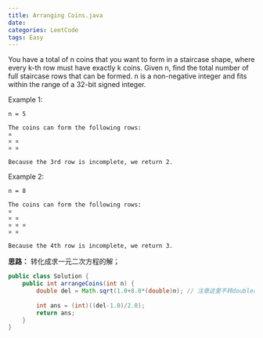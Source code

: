 ```yaml
---
title: Arranging Coins.java
date: 
categories: LeetCode
tags: Easy
---
```

You have a total of n coins that you want to form in a staircase shape, where every k-th row must have exactly k coins.
Given n, find the total number of full staircase rows that can be formed.
n is a non-negative integer and fits within the range of a 32-bit signed integer.

Example 1:

	n = 5

	The coins can form the following rows:
	¤
	¤ ¤
	¤ ¤

	Because the 3rd row is incomplete, we return 2.
Example 2:

	n = 8

	The coins can form the following rows:
	¤
	¤ ¤
	¤ ¤ ¤
	¤ ¤

	Because the 4th row is incomplete, we return 3.
<!-- more -->
**思路：**
转化成求一元二次方程的解；
``` java
public class Solution {
    public int arrangeCoins(int n) {
        double del = Math.sqrt(1.0+8.0*(double)n); // 注意这里不转double的话，int会越界！
        
        int ans = (int)((del-1.0)/2.0);
        return ans; 
    }
}

``` 

